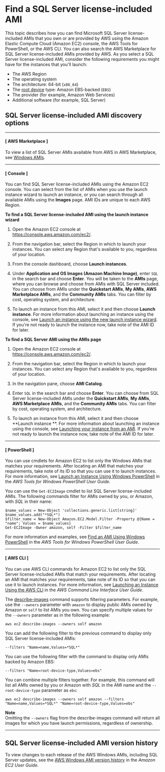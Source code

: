# Find a SQL Server license\-included AMI<a name="sql-server-on-ec2-amis"></a>

This topic describes how you can find Microsoft SQL Server license\-included AMIs that you own or are provided by AWS using the Amazon Elastic Compute Cloud \(Amazon EC2\) console, the AWS Tools for PowerShell, or the AWS CLI\. You can also search the AWS Marketplace for SQL Server license\-included AMIs provided by AWS\. As you select a SQL Server license\-included AMI, consider the following requirements you might have for the instances that you'll launch:
+ The AWS Region
+ The operating system
+ The architecture: 64\-bit \(`x86_64`\)
+ The [root device](https://docs.aws.amazon.com/AWSEC2/latest/UserGuide/RootDeviceStorage.html) type: Amazon EBS\-backed \(`EBS`\)
+ The provider \(for example, Amazon Web Services\)
+ Additional software \(for example, SQL Server\)

## SQL Server license\-included AMI discovery options<a name="finding-an-ami"></a>

------
#### [ AWS Marketplace ]

To view a list of SQL Server AMIs available from AWS in AWS Marketplace, see [Windows AMIs](http://aws.amazon.com/marketplace/search/results?searchTerms=sql+server)\.

------
#### [ Console ]

You can find SQL Server license\-included AMIs using the Amazon EC2 console\. You can select from the list of AMIs when you use the launch instance wizard to launch an instance, or you can search through all available AMIs using the **Images** page\. AMI IDs are unique to each AWS Region\.

**To find a SQL Server license\-included AMI using the launch instance wizard**

1. Open the Amazon EC2 console at [https://console\.aws\.amazon\.com/ec2/](https://console.aws.amazon.com/ec2/)\.

1. From the navigation bar, select the Region in which to launch your instances\. You can select any Region that's available to you, regardless of your location\.

1. From the console dashboard, choose **Launch instances**\.

1. Under **Application and OS Images \(Amazon Machine Image\)**, enter `SQL` in the search bar and choose **Enter**\. You will be taken to the **AMIs** page, where you can browse and choose from AMIs with SQL Server included\. You can choose from AMIs under the **Quickstart AMIs**, **My AMIs**, **AWS Marketplace AMIs**, and the **Community AMIs** tabs\. You can filter by cost, operating system, and architecture\.

1. To launch an instance from this AMI, select it and then choose **Launch instance**\. For more information about launching an instance using the console, see [Launch an instance using the new launch instance wizard](https://docs.aws.amazon.com/AWSEC2/latest/WindowsGuide/ec2-launch-instance-wizard.html)\. If you're not ready to launch the instance now, take note of the AMI ID for later\.

**To find a SQL Server AMI using the AMIs page**

1. Open the Amazon EC2 console at [https://console\.aws\.amazon\.com/ec2/](https://console.aws.amazon.com/ec2/)\.

1. From the navigation bar, select the Region in which to launch your instances\. You can select any Region that's available to you, regardless of your location\.

1. In the navigation pane, choose **AMI Catalog**\.

1. Enter `SQL` in the search bar and choose **Enter**\. You can choose from SQL Server license\-included AMIs under the **Quickstart AMIs**, **My AMIs**, **AWS Marketplace AMIs**, and the **Community AMIs** tabs\. You can filter by cost, operating system, and architecture\.

1. To launch an instance from this AMI, select it and then choose **Launch instance **\. For more information about launching an instance using the console, see [Launching your instance from an AMI]()\. If you're not ready to launch the instance now, take note of the AMI ID for later\.

------
#### [ PowerShell ]

You can use cmdlets for Amazon EC2 to list only the Windows AMIs that matches your requirements\. After locating an AMI that matches your requirements, take note of its ID so that you can use it to launch instances\. For more information, see [Launch an Instance Using Windows PowerShell](https://docs.aws.amazon.com/powershell/latest/userguide/pstools-ec2-launch.html) in the *AWS Tools for Windows PowerShell User Guide*\.

You can use the `Get-EC2Image` cmdlet to list SQL Server license\-included AMIs\. The following commands filter for AMIs owned by you, or Amazon, with *SQL* in their name:

```
$name_values = New-Object 'collections.generic.list[string]'
$name_values.add("*SQL*")
$filter_name = New-Object Amazon.EC2.Model.Filter -Property @{Name = "name"; Values = $name_values}
Get-EC2Image -Owner amazon, self -Filter $filter_name
```

For more information and examples, see [Find an AMI Using Windows PowerShell](https://docs.aws.amazon.com/powershell/latest/userguide/pstools-ec2-get-amis.html) in the *AWS Tools for Windows PowerShell User Guide*\.

------
#### [ AWS CLI ]

You can use AWS CLI commands for Amazon EC2 to list only the SQL Server license\-included AMIs that match your requirements\. After locating an AMI that matches your requirements, take note of its ID so that you can use it to launch instances\. For more information, see [Launching an Instance Using the AWS CLI](https://docs.aws.amazon.com/cli/latest/userguide/cli-ec2-launch.html#launching-instances) in the *AWS Command Line Interface User Guide*\.

The [describe\-images](https://docs.aws.amazon.com/cli/latest/reference/ec2/describe-images.html) command supports filtering parameters\. For example, use the `--owners` parameter with `amazon` to display public AMIs owned by Amazon or `self` to list AMIs you own\. You can specify multiple values for the `--owners` parameter as in the following example:

```
aws ec2 describe-images --owners self amazon
```

You can add the following filter to the previous command to display only SQL Server license\-included AMIs:

```
--filters "Name=name,Values=*SQL*"
```

You can use the following filter with the command to display only AMIs backed by Amazon EBS:

```
--filters "Name=root-device-type,Values=ebs"
```

You can combine multiple filters together\. For example, this command will list all AMIs owned by you or Amazon with *SQL* in the AMI name and the `--root-device-type` parameter as `ebs`:

```
aws ec2 describe-images --owners self amazon --filters "Name=name,Values=*SQL*" "Name=root-device-type,Values=ebs"
```

**Note**  
Omitting the `--owners` flag from the describe\-images command will return all images for which you have launch permissions, regardless of ownership\.

------

## SQL Server license\-included AMI version history<a name="windows-ami-version-history"></a>

To view changes to each release of the AWS Windows AMIs, including SQL Server updates, see the [AWS Windows AMI version history](https://docs.aws.amazon.com/AWSEC2/latest/WindowsGuide/ec2-windows-ami-version-history.html) in the *Amazon EC2 User Guide*\.